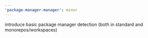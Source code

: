 ```yaml
---
'package-manager-manager': minor
---
```


introduce basic package manager detection (both in standard and monorepos/workspaces)
